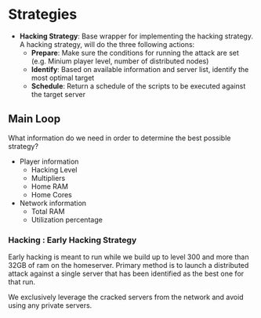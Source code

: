 # Strategies

- **Hacking Strategy**: Base wrapper for implementing the hacking strategy. A hacking strategy, will do the three following actions:
    - **Prepare**: Make sure the conditions for running the attack are set (e.g. Minium player level, number of distributed nodes)
    - **Identify**: Based on available information and server list, identify the most optimal target 
    - **Schedule**: Return a schedule of the scripts to be executed against the target server

## Main Loop

What information do we need in order to determine the best possible strategy?

- Player information
    - Hacking Level 
    - Multipliers
    - Home RAM 
    - Home Cores
- Network information 
    - Total RAM
    - Utilization percentage


### Hacking : Early Hacking Strategy

Early hacking is meant to run while we build up to level 300 and more than 32GB of ram on the homeserver. Primary method is to launch a distributed attack against a single server that has been identified as the best one for that run. 

We exclusively leverage the cracked servers from the network and avoid using any private servers.
